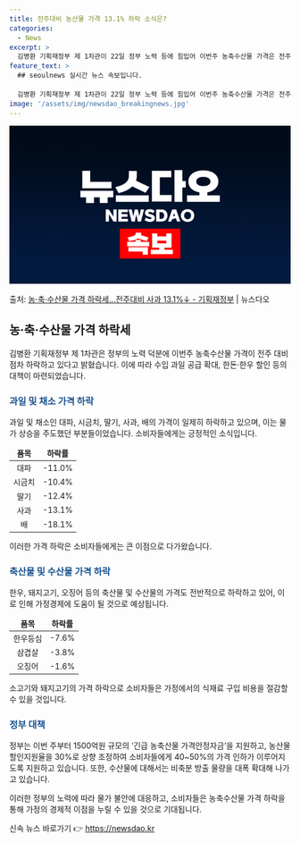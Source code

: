 ```yaml
---
title: 전주대비 농산물 가격 13.1% 하락 소식은?
categories:
  - News
excerpt: >
  김병환 기획재정부 제 1차관이 22일 정부 노력 등에 힘입어 이번주 농축수산물 가격은 전주 대비 점차 하락하…
feature_text: >
  ## seoulnews 실시간 뉴스 속보입니다.

  김병환 기획재정부 제 1차관이 22일 정부 노력 등에 힘입어 이번주 농축수산물 가격은 전주 대비 점차 하락하…
image: '/assets/img/newsdao_breakingnews.jpg'
---
```


![뉴스다오 속보](/assets/img/newsdao_breakingnews.jpg)

<p>출처: <a href="https://newsdao.kr/3402" rel="dofollow">농·축·수산물 가격 하락세…전주대비 사과 13.1%↓ - 기획재정부</a> | 뉴스다오</p>

<h2 data-ke-size="size26">농·축·수산물 가격 하락세</h2>
<p data-ke-size="size16">김병환 기획재정부 제 1차관은 정부의 노력 덕분에 이번주 농축수산물 가격이 전주 대비 점차 하락하고 있다고 밝혔습니다. 이에 따라 수입 과일 공급 확대, 한돈·한우 할인 등의 대책이 마련되었습니다.</p>

<h3><b><span style="color: #1a5490;">과일 및 채소 가격 하락</span></b></h3>
<p data-ke-size="size16">과일 및 채소인 대파, 시금치, 딸기, 사과, 배의 가격이 일제히 하락하고 있으며, 이는 물가 상승을 주도했던 부분들이었습니다. 소비자들에게는 긍정적인 소식입니다.</p>

<table>
<thead>
<tr>
<td style="text-align: center; height: 17px;"><b>품목</b></td>
<td style="text-align: center; height: 17px;"><b>하락률</b></td>
</tr>
</thead>
<tbody>
<tr>
<td style="text-align: center; height: 17px;">대파</td>
<td style="text-align: center; height: 17px;">-11.0%</td>
</tr>
<tr>
<td style="text-align: center; height: 17px;">시금치</td>
<td style="text-align: center; height: 17px;">-10.4%</td>
</tr>
<tr>
<td style="text-align: center; height: 17px;">딸기</td>
<td style="text-align: center; height: 17px;">-12.4%</td>
</tr>
<tr>
<td style="text-align: center; height: 17px;">사과</td>
<td style="text-align: center; height: 17px;">-13.1%</td>
</tr>
<tr>
<td style="text-align: center; height: 17px;">배</td>
<td style="text-align: center; height: 17px;">-18.1%</td>
</tr>
</tbody>
</table>

<p data-ke-size="size16">이러한 가격 하락은 소비자들에게는 큰 이점으로 다가왔습니다.</p>

<h3><b><span style="color: #1a5490;">축산물 및 수산물 가격 하락</span></b></h3>
<p data-ke-size="size16">한우, 돼지고기, 오징어 등의 축산물 및 수산물의 가격도 전반적으로 하락하고 있어, 이로 인해 가정경제에 도움이 될 것으로 예상됩니다.</p>

<table>
<thead>
<tr>
<td style="text-align: center; height: 17px;"><b>품목</b></td>
<td style="text-align: center; height: 17px;"><b>하락률</b></td>
</tr>
</thead>
<tbody>
<tr>
<td style="text-align: center; height: 17px;">한우등심</td>
<td style="text-align: center; height: 17px;">-7.6%</td>
</tr>
<tr>
<td style="text-align: center; height: 17px;">삼겹살</td>
<td style="text-align: center; height: 17px;">-3.8%</td>
</tr>
<tr>
<td style="text-align: center; height: 17px;">오징어</td>
<td style="text-align: center; height: 17px;">-1.6%</td>
</tr>
</tbody>
</table>
<p data-ke-size="size16">소고기와 돼지고기의 가격 하락으로 소비자들은 가정에서의 식재료 구입 비용을 절감할 수 있을 것입니다.</p>

<h3><b><span style="color: #1a5490;">정부 대책</span></b></h3>
<p data-ke-size="size16">정부는 이번 주부터 1500억원 규모의 ‘긴급 농축산물 가격안정자금’을 지원하고, 농산물 할인지원율을 30%로 상향 조정하여 소비자들에게 40~50%의 가격 인하가 이루어지도록 지원하고 있습니다. 또한, 수산물에 대해서는 비축분 방출 물량을 대폭 확대해 나가고 있습니다.</p>
<p data-ke-size="size16">이러한 정부의 노력에 따라 물가 불안에 대응하고, 소비자들은 농축수산물 가격 하락을 통해 가정의 경제적 이점을 누릴 수 있을 것으로 기대됩니다.</p> 

신속 뉴스 바로가기 👉 <a href="https://newsdao.kr" rel="dofollow">https://newsdao.kr</a>


